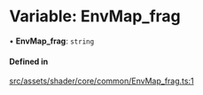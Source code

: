 # Variable: EnvMap\_frag

• **EnvMap\_frag**: `string`

#### Defined in

[src/assets/shader/core/common/EnvMap_frag.ts:1](https://github.com/Orillusion/orillusion/blob/main/src/assets/shader/core/common/EnvMap_frag.ts#L1)
